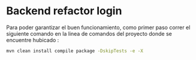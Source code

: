 # Backend refactor login
Para poder garantizar el buen funcionamiento, como primer paso correr el siguiente comando en la linea de comandos del proyecto donde se encuentre hubicado : 
```sh
mvn clean install compile package -DskipTests -e -X
```
